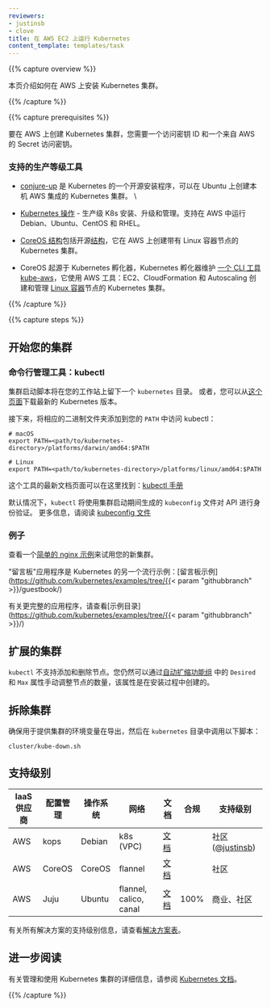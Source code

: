 ```yaml
---
reviewers:
- justinsb
- clove
title: 在 AWS EC2 上运行 Kubernetes
content_template: templates/task
---
```


<!--
---
reviewers:
- justinsb
- clove
title: Running Kubernetes on AWS EC2
content_template: templates/task
---
-->

{{% capture overview %}}

<!--
This page describes how to install a Kubernetes cluster on AWS.
-->
本页介绍如何在 AWS 上安装 Kubernetes 集群。

{{% /capture %}}

{{% capture prerequisites %}}

<!--
To create a Kubernetes cluster on AWS, you will need an Access Key ID and a Secret Access Key from AWS.
-->
要在 AWS 上创建 Kubernetes 集群，您需要一个访问密钥 ID 和一个来自 AWS 的 Secret 访问密钥。

<!--
### Supported Production Grade Tools
-->

### 支持的生产等级工具

<!--
* [conjure-up](/docs/getting-started-guides/ubuntu/) is an open-source installer for Kubernetes that creates Kubernetes clusters with native AWS integrations on Ubuntu.

* [Kubernetes Operations](https://github.com/kubernetes/kops) - Production Grade K8s Installation, Upgrades, and Management. Supports running Debian, Ubuntu, CentOS, and RHEL in AWS.

* [CoreOS Tectonic](https://coreos.com/tectonic/) includes the open-source [Tectonic Installer](https://github.com/coreos/tectonic-installer) that creates Kubernetes clusters with Container Linux nodes on AWS.

* CoreOS originated and the Kubernetes Incubator maintains [a CLI tool, kube-aws](https://github.com/kubernetes-incubator/kube-aws), that creates and manages Kubernetes clusters with [Container Linux](https://coreos.com/why/) nodes, using AWS tools: EC2, CloudFormation and Autoscaling.
-->

* [conjure-up](/docs/getting-started-guides/ubuntu/) 是 Kubernetes 的一个开源安装程序，可以在 Ubuntu 上创建本机 AWS 集成的 Kubernetes 集群。
                                                                                      \
* [Kubernetes 操作](https://github.com/kubernetes/kops) - 生产级 K8s 安装、升级和管理。支持在 AWS 中运行 Debian、Ubuntu、CentOS 和 RHEL。

* [CoreOS 结构](https://coreos.com/tectonic/)包括开源[结构](https://github.com/coreos/tectonic-installer)，它在 AWS 上创建带有 Linux 容器节点的 Kubernetes 集群。

* CoreOS 起源于 Kubernetes 孵化器，Kubernetes 孵化器维护 [一个 CLI 工具 kube-aws](https://github.com/kubernetes-incubator/kube-aws)，它使用 AWS 工具：EC2、CloudFormation 和 Autoscaling 创建和管理 [Linux 容器](https://coreos.com/why/)节点的 Kubernetes 集群。


{{% /capture %}}

{{% capture steps %}}

<!--
## Getting started with your cluster
-->

## 开始您的集群

<!--
### Command line administration tool: kubectl
-->

### 命令行管理工具：kubectl

<!--
The cluster startup script will leave you with a `kubernetes` directory on your workstation.
Alternately, you can download the latest Kubernetes release from [this page](https://github.com/kubernetes/kubernetes/releases).
-->
集群启动脚本将在您的工作站上留下一个 `kubernetes` 目录。
或者，您可以从[这个页面](https://github.com/kubernetes/kubernetes/releases)下载最新的 Kubernetes 版本。

<!--
Next, add the appropriate binary folder to your `PATH` to access kubectl:
-->
接下来，将相应的二进制文件夹添加到您的 `PATH` 中访问 kubectl：

```shell
# macOS
export PATH=<path/to/kubernetes-directory>/platforms/darwin/amd64:$PATH

# Linux
export PATH=<path/to/kubernetes-directory>/platforms/linux/amd64:$PATH
```

<!--
An up-to-date documentation page for this tool is available here: [kubectl manual](/docs/user-guide/kubectl/)
-->
这个工具的最新文档页面可以在这里找到：[kubectl 手册](/docs/user-guide/kubectl/)

<!--
By default, `kubectl` will use the `kubeconfig` file generated during the cluster startup for authenticating against the API.
For more information, please read [kubeconfig files](/docs/tasks/access-application-cluster/configure-access-multiple-clusters/)
-->
默认情况下，`kubectl` 将使用集群启动期间生成的 `kubeconfig` 文件对 API 进行身份验证。
更多信息，请阅读 [kubeconfig 文件](/docs/tasks/access-application-cluster/configure-access-multiple-clusters/)

<!--
### Examples
-->

### 例子

<!--
See [a simple nginx example](/docs/tasks/run-application/run-stateless-application-deployment/) to try out your new cluster.
-->
查看一个[简单的 nginx 示例](/docs/tasks/run-application/run-stateless-application-deployment/)来试用您的新集群。

<!--
The "Guestbook" application is another popular example to get started with Kubernetes: [guestbook example](https://github.com/kubernetes/examples/tree/{{< param "githubbranch" >}}/guestbook/)
-->
"留言板"应用程序是 Kubernetes 的另一个流行示例：[留言板示例](https://github.com/kubernetes/examples/tree/{{< param "githubbranch" >}}/guestbook/)

<!--
For more complete applications, please look in the [examples directory](https://github.com/kubernetes/examples/tree/{{< param "githubbranch" >}}/)
-->
有关更完整的应用程序，请查看[示例目录](https://github.com/kubernetes/examples/tree/{{< param "githubbranch" >}}/)

<!--
## Scaling the cluster
-->

## 扩展的集群

<!--
Adding and removing nodes through `kubectl` is not supported. You can still scale the amount of nodes manually through adjustments of the 'Desired' and 'Max' properties within the [Auto Scaling Group](http://docs.aws.amazon.com/autoscaling/latest/userguide/as-manual-scaling.html), which was created during the installation.
-->
`kubectl` 不支持添加和删除节点。您仍然可以通过[自动扩缩功能组](http://docs.aws.amazon.com/autoscaling/latest/userguide/as-manual-scale.html) 中的 `Desired` 和 `Max` 属性手动调整节点的数量，该属性是在安装过程中创建的。

<!--
## Tearing down the cluster
-->

## 拆除集群

<!--
Make sure the environment variables you used to provision your cluster are still exported, then call the following script inside the
`kubernetes` directory:
-->
确保用于提供集群的环境变量在导出，然后在 `kubernetes` 目录中调用以下脚本：

```shell
cluster/kube-down.sh
```

<!--
## Support Level
-->

## 支持级别

<!--
IaaS Provider        | Config. Mgmt | OS            | Networking  | Docs                                          | Conforms | Support Level
-->


IaaS 供应商          |  配置管理     | 操作系统       | 网络        | 文档                                          |  合规     | 支持级别
-------------------- | ------------ | ------------- | ----------  | --------------------------------------------- | ---------| ----------------------------
AWS                  | kops         | Debian        | k8s (VPC)   | [文档](https://github.com/kubernetes/kops)     |          | 社区 ([@justinsb](https://github.com/justinsb))
AWS                  | CoreOS       | CoreOS        | flannel     | [文档](/docs/getting-started-guides/aws)       |          | 社区
AWS                  | Juju         | Ubuntu        | flannel, calico, canal     | [文档](/docs/getting-started-guides/ubuntu)      | 100%     | 商业、社区

<!--
For support level information on all solutions, see the [Table of solutions](/docs/getting-started-guides/#table-of-solutions) chart.
-->
有关所有解决方案的支持级别信息，请查看[解决方案表](/docs/getting-started-guides/#table-of-solutions)。

<!--
## Further reading
-->

## 进一步阅读

<!--
Please see the [Kubernetes docs](/docs/) for more details on administering
and using a Kubernetes cluster.
-->
有关管理和使用 Kubernetes 集群的详细信息，请参阅 [Kubernetes 文档](/docs/)。


{{% /capture %}}
